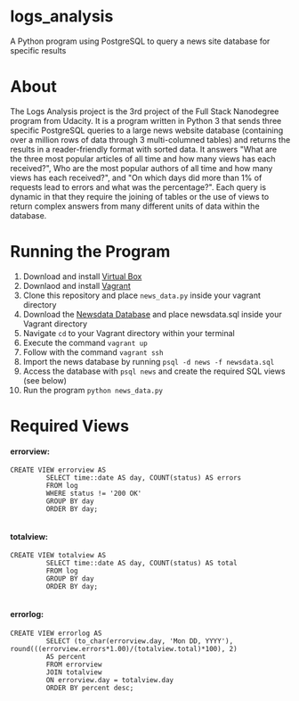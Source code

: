 # logs_analysis
A Python program using PostgreSQL to query a news site database for specific results
<br>
<h1>About</h1>
<p>The Logs Analysis project is the 3rd project of the Full Stack Nanodegree program from Udacity.
   It is a program written in Python 3 that sends three specific PostgreSQL queries to a large news website database
   (containing over a million rows of data through 3 multi-columned tables) and returns the results in
   a reader-friendly format with sorted data. It answers "What are the three most popular articles of all time and how many views has each received?", Who are the most popular authors of all time and how many views has each received?", and "On which days did more than 1% of requests lead to errors and what was the percentage?". Each query is dynamic in that they require the joining of tables or the use of views to return complex answers from many different units of data within the database.</p>

<h1>Running the Program</h1>
   <ol>
   <li>Download and install <a href='https://www.virtualbox.org/'>Virtual Box</a>
   <li>Downlaod and install <a href='https://www.vagrantup.com/downloads.html'>Vagrant</a>
   <li>Clone this repository and place <code>news_data.py</code> inside your vagrant directory
   <li>Download the <a href='http://bit.ly/2y4PPQy'>Newsdata Database</a> and place newsdata.sql inside your Vagrant directory
   <li>Navigate <code>cd</code> to your Vagrant directory within your terminal
   <li>Execute the command <code>vagrant up</code>
   <li>Follow with the command <code>vagrant ssh</code>
   <li>Import the news database by running <code>psql -d news -f newsdata.sql</code>
   <li>Access the database with <code>psql news</code> and create the required SQL views (see below)
   <li>Run the program <code>python news_data.py</code>
   </ol>

<h1>Required Views</h1>
<h4>errorview:</h4>
<p><code>CREATE VIEW errorview AS
         SELECT time::date AS day, COUNT(status) AS errors
         FROM log
         WHERE status != '200 OK'
         GROUP BY day
         ORDER BY day;
   </code>

<h4>totalview:</h4>
<p><code>CREATE VIEW totalview AS    
         SELECT time::date AS day, COUNT(status) AS total
         FROM log
         GROUP BY day
         ORDER BY day;
   </code>

<h4>errorlog:</h4>
<p><code>CREATE VIEW errorlog AS    
         SELECT (to_char(errorview.day, 'Mon DD, YYYY'), round(((errorview.errors*1.00)/(totalview.total)*100), 2)
         AS percent
         FROM errorview
         JOIN totalview
         ON errorview.day = totalview.day
         ORDER BY percent desc;
   </code>
